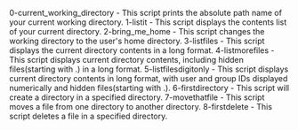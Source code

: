 0-current_working_directory - This script prints the absolute path name of your current working directory.
1-listit - This script displays the contents list of your current directory.
2-bring_me_home - This script changes the working directory to the user's home directory.
3-listfiles - This script displays the current directory contents in a long format.
4-listmorefiles - This script displays current directory contents, including hidden files(starting with .) in a long format.
5-listfilesdigitonly - This script displays current directory contents in long format, with user and group IDs displayed numerically and hidden files(starting with .).
6-firstdirectory - This script will create a directory in a specified directory.
7-movethatfile - This script moves a file from one directory to another directory.
8-firstdelete - This script deletes a file in a specified directory.
